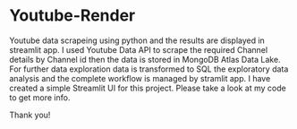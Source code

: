 # Youtube-Render
Youtube data scrapeing using python and the results are displayed in streamlit app. 
I used Youtube Data API to scrape the required Channel details by Channel id then the data is stored in MongoDB Atlas Data Lake. For further data exploration data is transformed to SQL the exploratory data analysis and the complete workflow is managed by stramlit app.
I have created a simple Streamlit UI for this project. 
Please take a look at my code to get more info.

Thank you!
